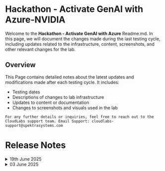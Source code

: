 # Hackathon - Activate GenAI with Azure-NVIDIA

Welcome to the **Hackathon - Activate GenAI with Azure** Readme.md. In this page, we will document the changes made during the last testing cycle, including updates related to the infrastructure, content, screenshots, and other relevant changes for the lab.

## Overview

This Page contains detailed notes about the latest updates and modifications made after each testing cycle. It includes:

- Testing dates
- Descriptions of changes to lab infrastructure
- Updates to content or documentation
- Changes to screenshots and visuals used in the lab

`For any further details or inquiries, feel free to reach out to the CloudLabs support team. Email Support: cloudlabs-support@spektrasystems.com`

# Release Notes
<details>
  <summary>19th June 2025</summary>

## Infrastructure Changes

NA

## Content Changes

NA
  
## Screenshot Updates 

[Solution Guide]
- **Challenge 1**: Updated screenshots to reflect the new UI in the Azure portal while creating the Azure OpenAI service. Included updated visuals and steps for deploying the gpt-35-turbo and text-embedding-ada-002 models to align with the latest AI Foundry portal experience.
-  **Challenge 2**:
    - The command to clone the repository has been updated to use https://github.com/CloudLabsAI-Azure/mslearn-knowledge-mining.git instead of the previous
https://github.com/MS-learning/mslearn-knowledge-mining.git
    - Instructions revised to navigate to the Azure AI services (multi-service account) within the AI Foundry, guiding users to fetch the required service.
-  **Challenge 3**:
     Included guidance for resolving Docker Desktop errors, If a WSL update was required.
-  **Challenge 4**:
     - Updated the environment variable setup instructions during chat app deployment to reflect the correct model name (meta/llama3-8b-instruct)
     - Updated the Bicep templates in the infra folder to use the latest version of the definitions.

## Testing Notes

- **Testing Date**: 2025-06-19
  
</details>

<details>
  <summary>03 June 2025</summary>

## Infrastructure Changes

NA

## Content Changes

- **Challenge 1** and **Challenge 2**: Updated screenshots to reflect the new UI in the Azure portal where the Azure AI services is renamed to Azure AI Foundry.
-  **Challenge 3**:
    -  Updated settings while creating Azure container registry for easier flow of the lab
    -  Updated the Meta Llama models for better deployment flows and lower failurs and maintain uniformity
  
## Screenshot Updates 

[Solution Guide]
- **Challenge 1** and **Challenge 2**: Updated screenshots to reflect the new UI in the Azure portal where the Azure AI services is renamed to Azure AI Foundry.
-  **Challenge 3**:
    -  Updated images for all the content changes that have been accomodated
- **Challenge 4**: Images have been updated as per the new Llama model in the chat playground
</details>
